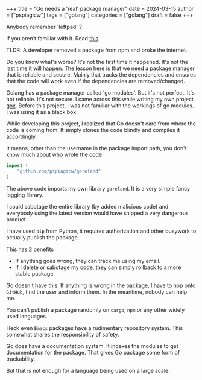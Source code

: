 +++
title = "Go needs a 'real' package manager"
date = 2024-03-15
author = ["pspiagicw"]
tags = ["golang"]
categories = ["golang"]
draft = false
+++

Anybody remember 'leftpad' ?

If you aren't familiar with it. Read [this](https://qz.com/646467/how-one-programmer-broke-the-internet-by-deleting-a-tiny-piece-of-code).

TLDR: A developer removed a package from npm and broke the internet.

Do you know what's worse? It's not the first time it happened. It's not the last time it will happen.
The lesson here is that we need a package manager that is reliable and secure.
Mainly that tracks the dependencies and ensures that the code will work even if the dependencies are removed/changed.

Golang has a package manager called 'go modules'. But it's not perfect. It's not reliable. It's not secure.
I came across this while writing my own project [gox](https://github.com/pspiagicw/gox).
Before this project, I was not familiar with the workings of go modules. I was using it as a black box.

While developing this project, I realized that Go doesn't care from where the code is coming from.
It simply clones the code blindly and compiles it accordingly. 

It means, other than the username in the package import path, you don't know much about who wrote the code.

```go
import (
    "github.com/pspiagicw/goreland"
)
```

The above code imports my own library `goreland`. It is a very simple fancy logging library.

I could sabotage the entire library (by added malicious code) and everybody using the latest version would have shipped a very dangerous product.

I have used `pip` from Python, it requires authorization and other busywork to actually publish the package.

This has 2 benefits
- If anything goes wrong, they can track me using my email.
- If I delete or sabotage my code, they can simply rollback to a more stable package.

Go doesn't have this. If anything is wrong in the package, I have to hop onto `GitHub`, find the user and inform them.
In the meantime, nobody can help me.

You can't publish a package randomly on `cargo`, `npm` or any other widely used languages.

Heck even `Emacs` packages have a rudimentary repository system. This somewhat shares the responsibility of safety.

Go does have a documentation system. It indexes the modules to get documentation for the package. That gives Go package some form of trackability.

But that is not enough for a language being used on a large scale.
